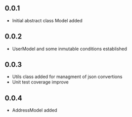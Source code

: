 ## 0.0.1

* Initial abstract class Model added

## 0.0.2

* UserModel and some inmutable conditions established

## 0.0.3

* Utils class added for managment of json convertions
* Unit test coverage improve

## 0.0.4

* AddressModel added

